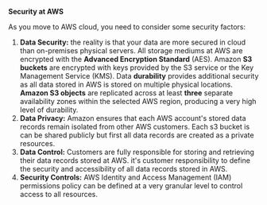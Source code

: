 **Security at AWS**
 
As you move to AWS cloud, you need to consider some security factors:
 
1. **Data Security:** the reality is that your data are more secured in cloud than on-premises physical servers. All storage mediums at AWS are encrypted with the **Advanced Encryption Standard** (AES). Amazon **S3 buckets** are encrypted with keys provided by the S3 service or the Key Management Service (KMS). Data **durability** provides additional security as all data stored in AWS is stored on multiple physical locations. **Amazon S3 objects** are replicated across at least **three** separate availability zones within the selected AWS region, producing a very high level of durability.
2. **Data Privacy:** Amazon ensures that each AWS account's stored data records remain isolated from other AWS customers. Each s3 bucket is can be shared publicly but first all data records are created as a private resources.
3. **Data Control:** Customers are fully responsible for storing and retrieving their data records stored at AWS. it's customer responsibility to define the security and accessibility of all data records stored in AWS.
4. **Security Controls:** AWS Identity and Access Management (IAM) permissions policy can be defined at a very granular level to control access to all resources.